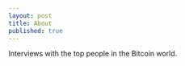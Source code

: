 ```yaml
---
layout: post
title: About
published: true
---
```

Interviews with the top people in the Bitcoin world.
